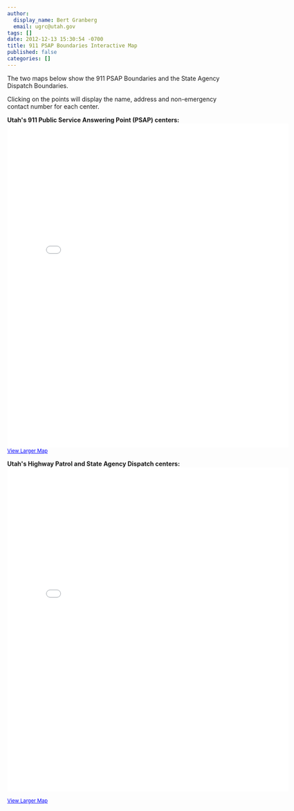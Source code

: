 ```yaml
---
author:
  display_name: Bert Granberg
  email: ugrc@utah.gov
tags: []
date: 2012-12-13 15:30:54 -0700
title: 911 PSAP Boundaries Interactive Map
published: false
categories: []
---
```

<p>The two maps below show the 911 PSAP Boundaries and the State Agency Dispatch Boundaries.</p>
<p>Clicking on the points will display the name, address and non-emergency contact number for each center.</p>
<p><strong>Utah's 911 Public Service Answering Point (PSAP) centers:</strong><br />
<iframe width="650" height="750" frameborder="0" scrolling="no" marginheight="0" marginwidth="0" title="Utah PSAP Dispatch Boundaries and Centers" src="//utah.maps.arcgis.com/apps/Embed/index.html?webmap=db41517c8f204cd5beac34a65dc54da0&amp;extent=-116.8688,35.7567,-106.6075,43.1823&amp;zoom=true&amp;previewImage=false&amp;scale=true&amp;disable_scroll=true&amp;theme=light"></iframe>
<br /><small><a href="https://utah.maps.arcgis.com/home/webmap/viewer.html?webmap=db41517c8f204cd5beac34a65dc54da0&amp;extent=-117.0061,36.2411,-106.4702,42.7441" style="color:#0000FF;text-align:left" target="_blank" rel="noopener">View Larger Map</a></small></p>
<p><strong>Utah's Highway Patrol and State Agency Dispatch centers:</strong><br />
<iframe width="650" height="750" frameborder="0" scrolling="no" marginheight="0" marginwidth="0" title="Utah State Agency Dispatch Boundaries and Centers" src="//utah.maps.arcgis.com/apps/Embed/index.html?webmap=31e4ef140f844fce8cea3fba6de15674&amp;extent=-116.8688,35.7567,-106.6075,43.1823&amp;zoom=true&amp;previewImage=false&amp;scale=true&amp;disable_scroll=true&amp;theme=light"></iframe></p>
<p><small><a href="https://utah.maps.arcgis.com/home/webmap/viewer.html?webmap=31e4ef140f844fce8cea3fba6de15674&amp;extent=-117.0061,36.2411,-106.4702,42.7441" style="color:#0000FF;text-align:left" target="_blank" rel="noopener">View Larger Map</a></small></p>
